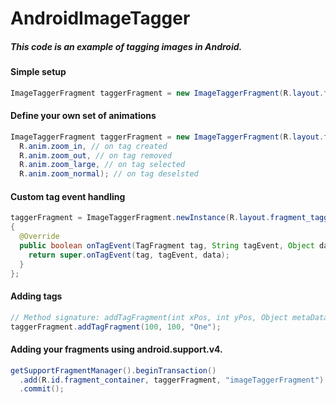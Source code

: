 # AndroidImageTagger
##### This code is an example of tagging images in Android.

#### Simple setup
```java
ImageTaggerFragment taggerFragment = new ImageTaggerFragment(R.layout.fragment_tagger);
```

#### Define your own set of animations
```java
ImageTaggerFragment taggerFragment = new ImageTaggerFragment(R.layout.fragment_tagger, 
  R.anim.zoom_in, // on tag created
  R.anim.zoom_out, // on tag removed
  R.anim.zoom_large, // on tag selected
  R.anim.zoom_normal); // on tag deselsted
```

#### Custom tag event handling
```java
taggerFragment = ImageTaggerFragment.newInstance(R.layout.fragment_tagger);
{
  @Override
  public boolean onTagEvent(TagFragment tag, String tagEvent, Object data) {
    return super.onTagEvent(tag, tagEvent, data);
  }
};
```

#### Adding tags
```java
// Method signature: addTagFragment(int xPos, int yPos, Object metaData)
taggerFragment.addTagFragment(100, 100, "One");
```

#### Adding your fragments using android.support.v4.
```java
getSupportFragmentManager().beginTransaction()
  .add(R.id.fragment_container, taggerFragment, "imageTaggerFragment")
  .commit();
```

